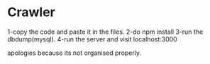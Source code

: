 # Crawler
1-copy the code and paste it in the files.
2-do npm install
3-run the dbdump(mysql).
4-run the server and visit localhost:3000

apologies because its not organised properly.

